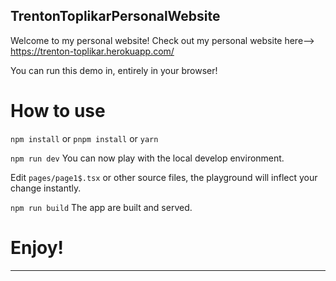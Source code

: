 ## TrentonToplikarPersonalWebsite

Welcome to my personal website!
Check out my personal website here--> https://trenton-toplikar.herokuapp.com/

You can run this demo in, entirely in your browser!

# How to use

`npm install` or `pnpm install` or `yarn`

`npm run dev` You can now play with the local develop environment.

Edit `pages/page1$.tsx` or other source files, the playground will inflect your change instantly.

`npm run build` The app are built and served.

# Enjoy!

---
